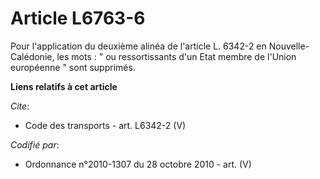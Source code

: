 # Article L6763-6

Pour l'application du deuxième alinéa de l'article L. 6342-2 en Nouvelle-Calédonie, les mots : " ou ressortissants d'un Etat
membre de l'Union européenne " sont supprimés.

**Liens relatifs à cet article**

_Cite_:

  - Code des transports - art. L6342-2 (V)

_Codifié par_:

  - Ordonnance n°2010-1307 du 28 octobre 2010 - art. (V)
